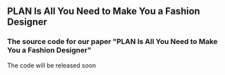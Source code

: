 ## PLAN Is All You Need to Make You a Fashion Designer
### The source code for our paper "PLAN Is All You Need to Make You a Fashion Designer"
The code will be released soon
